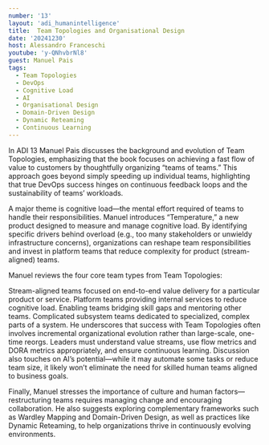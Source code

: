 ```yaml
---
number: '13'
layout: 'adi_humanintelligence'
title:  Team Topologies and Organisational Design
date: '20241230'
host: Alessandro Franceschi
youtube: 'y-QNhvbrNl8'
guest: Manuel Pais
tags:
  - Team Topologies
  - DevOps
  - Cognitive Load
  - AI
  - Organisational Design
  - Domain-Driven Design
  - Dynamic Reteaming
  - Continuous Learning
---
```

In ADI 13 Manuel Pais discusses the background and evolution of Team Topologies, emphasizing that the book focuses on achieving a fast flow of value to customers by thoughtfully organizing “teams of teams.” This approach goes beyond simply speeding up individual teams, highlighting that true DevOps success hinges on continuous feedback loops and the sustainability of teams’ workloads.

A major theme is cognitive load—the mental effort required of teams to handle their responsibilities. Manuel introduces “Temperature,” a new product designed to measure and manage cognitive load. By identifying specific drivers behind overload (e.g., too many stakeholders or unwieldy infrastructure concerns), organizations can reshape team responsibilities and invest in platform teams that reduce complexity for product (stream-aligned) teams.

Manuel reviews the four core team types from Team Topologies:

Stream-aligned teams focused on end-to-end value delivery for a particular product or service.
Platform teams providing internal services to reduce cognitive load.
Enabling teams bridging skill gaps and mentoring other teams.
Complicated subsystem teams dedicated to specialized, complex parts of a system.
He underscores that success with Team Topologies often involves incremental organizational evolution rather than large-scale, one-time reorgs. Leaders must understand value streams, use flow metrics and DORA metrics appropriately, and ensure continuous learning. Discussion also touches on AI’s potential—while it may automate some tasks or reduce team size, it likely won’t eliminate the need for skilled human teams aligned to business goals.

Finally, Manuel stresses the importance of culture and human factors—restructuring teams requires managing change and encouraging collaboration. He also suggests exploring complementary frameworks such as Wardley Mapping and Domain-Driven Design, as well as practices like Dynamic Reteaming, to help organizations thrive in continuously evolving environments.